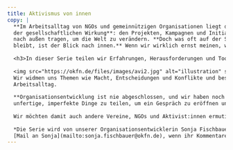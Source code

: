 ```yaml
---
title: Aktivismus von innen
copy: | 
  **Im Arbeitsalltag von NGOs und gemeinnützigen Organisationen liegt der Fokus auf
  der gesellschaftlichen Wirkung**: den Projekten, Kampagnen und Initiativen, die wir
  nach außen tragen, um die Welt zu verändern. **Doch was oft auf der Strecke
  bleibt, ist der Blick nach innen.** Wenn wir wirklich ernst meinen, was wir nach außen proklamieren, müssen wir das auch innerhalb der Organisation leben.<br><br>
  
  <h3>In dieser Serie teilen wir Erfahrungen, Herausforderungen und Tools, wie wir unsere gesellschaftlichen Forderungen intern umsetzen.</h3>
  
  <img src="https://okfn.de/files/images/avi2.jpg" alt="illustration" style="float: left; margin: 1em 1em 1em 1em; width: 250px;"><br>
  Wir widmen uns Themen wie Macht, Entscheidungen und Konflikte und beschreiben, wie wir damit strukturell umgehen. Wir beschreiben kleine Schritte und konkrete Maßnahmen im
  Arbeitsalltag. 
   
  **Organisationsentwicklung ist nie abgeschlossen, und wir haben noch viel Luft nach oben. Aber es lohnt sich, auch
  unfertige, imperfekte Dinge zu teilen, um ein Gespräch zu eröffnen und gemeinsam zu wachsen.**<br>
  
  Wir möchten damit auch andere Vereine, NGOs und Aktivist:innen ermutigen, einen Blick nach innen zu werfen und ihre Erfahrungen zu teilen.
  
  *Die Serie wird von unserer Organisationsentwicklerin Sonja Fischbauer verfasst. Schreibt gern eine 
  [Mail an Sonja](mailto:sonja.fischbauer@okfn.de), wenn ihr Kommentare oder Rückfragen habt. Meldet euch bei uns, wir freuen uns auf den Austausch!*
---
```

